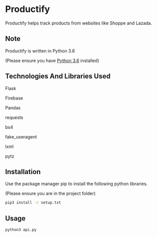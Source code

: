 # Productify

Productify helps track products from websites like Shoppe and Lazada.

## Note

Productify is written in Python 3.6

(Please ensure you have [Python 3.6](https://www.python.org/downloads/release/python-360/) installed)

## Technologies And Libraries Used

Flask

Firebase

Pandas

requests

bs4

fake_useragent

lxml

pytz

## Installation

Use the package manager pip to install the following python libraries.

(Please ensure you are in the project folder)

```bash
pip3 install -r setup.txt
```

## Usage

```bash
python3 api.py
```
